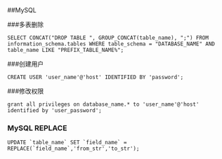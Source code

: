 ##MySQL

###多表删除

```
SELECT CONCAT("DROP TABLE ", GROUP_CONCAT(table_name), ";") FROM information_schema.tables WHERE table_schema = "DATABASE_NAME" AND table_name LIKE "PREFIX_TABLE_NAME%";
```

###创建用户

```
CREATE USER 'user_name'@'host' IDENTIFIED BY 'password';
```

###修改权限

```
grant all privileges on database_name.* to 'user_name'@'host' identified by 'user_password';
```


### MySQL REPLACE

```
UPDATE `table_name` SET `field_name` = REPLACE(`field_name`,'from_str','to_str');
```

